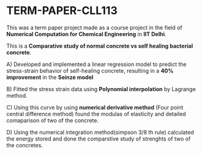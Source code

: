 # TERM-PAPER-CLL113
This was a term paper project made as a course project in the field of **Numerical Computation for Chemical Engineering** in **IIT Delhi**.

This is a **Comparative study of normal concrete vs self healing bacterial concrete**.

A) Developed and implemented a linear regression model to predict the stress-strain behavior of self-healing concrete, resulting in a **40% improvement** in the **Seinze model**

B) Fitted the stress strain data using **Polynomial interpolation** by Lagrange method. 

C) Using this curve by using **numerical derivative method** (Four point central difference method) found the modulas of elasticity and detailed comaparison of two of the concrete.

D) Using the numerical integration method(simpson 3/8 th rule) calculated the energy stored and done the  comparstive study of strenghts of two of the concretes. 
